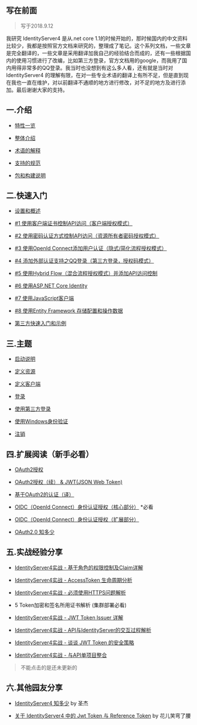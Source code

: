 ## 写在前面

>写于2018.9.12

我研究 IdentityServer4 是从.net core 1.1的时候开始的，那时候国内的中文资料比较少，我都是按照官方文档来研究的，整理成了笔记。这个系列文档，一些文章是完全翻译的，一些文章是采用翻译加我自己的经验结合而成的，还有一些根据国内的使用习惯进行了改编，比如第三方登录，官方文档用的google，而我用了国内用得非常多的QQ登录。我当时也没想到有这么多人看，还有就是当时对 IdentityServer4 的理解有限，在对一些专业术语的翻译上有所不足，但是直到现在我也一直在维护，对以前翻译不通顺的地方进行修改，对不足的地方及进行添加。最后谢谢大家的支持。

## 一.介绍

- [特性一览](http://www.cnblogs.com/stulzq/p/7376328.html "IdentityServer4（1）- 特性一览")

- [整体介绍](http://www.cnblogs.com/stulzq/p/7376606.html "IdentityServer4（2）- 整体介绍")

- [术语的解释](http://www.cnblogs.com/stulzq/p/7487734.html "IdentityServer4（3）- 术语的解释")

- [支持的规范](http://www.cnblogs.com/stulzq/p/7493318.html "支持的规范")

- [包和构建说明](http://www.cnblogs.com/stulzq/p/7493498.html "包和构建说明")

## 二.快速入门

- [设置和概述](http://www.cnblogs.com/stulzq/p/7493745.html "设置和概述")

- [#1 使用客户端证书控制API访问（客户端授权模式）](http://www.cnblogs.com/stulzq/p/7495129.html "使用客户端证书控制API访问（客户端授权模式）")

- [#2 使用密码认证方式控制API访问（资源所有者密码授权模式）](http://www.cnblogs.com/stulzq/p/7509648.html "使用密码认证方式控制API访问（资源所有者密码授权模式）")

- [#3 使用OpenId Connect添加用户认证（隐式/简化流程授权模式）](http://www.cnblogs.com/stulzq/p/7797341.html "使用OpenId Connect添加用户认证")

- [#4 添加外部认证支持之QQ登录（第三方登录，授权码模式）](http://www.cnblogs.com/stulzq/p/7879101.html "添加外部认证支持之QQ登录")

- [#5 使用Hybrid Flow（混合流程授权模式）并添加API访问控制](http://www.cnblogs.com/stulzq/p/7833480.html "使用Hybrid Flow并添加API访问控制")

- [#6 使用ASP.NET Core Identity](http://www.cnblogs.com/stulzq/p/8120129.html "使用ASP.NET Core Identity")

- [#7 使用JavaScript客户端](http://www.cnblogs.com/stulzq/p/8120211.html "使用JavaScript客户端")

- [#8 使用Entity Framework 存储配置和操作数据](http://www.cnblogs.com/stulzq/p/8120518.html "使用Entity Framework 存储配置和操作数据")

- [第三方快速入门和示例](http://www.cnblogs.com/stulzq/p/8120570.html "第三方快速入门和示例")

## 三.主题

- [启动说明](http://www.cnblogs.com/stulzq/p/8144056.html "启动说明")

- [定义资源](http://www.cnblogs.com/stulzq/p/8144185.html "定义资源")

- [定义客户端](http://www.cnblogs.com/stulzq/p/8144247.html "定义客户端")

- [登录](http://www.cnblogs.com/stulzq/p/8144344.html "登录")

- [使用第三方登录](http://www.cnblogs.com/stulzq/p/8144855.html "使用第三方登录")

- [使用Windows身份验证](http://www.cnblogs.com/stulzq/p/8145288.html "使用Windows身份验证")

- [注销](http://www.cnblogs.com/stulzq/p/8570695.html "注销")

## 四.扩展阅读（新手必看）

- [OAuth2授权](http://www.cnblogs.com/linianhui/p/oauth2-authorization.html "OAuth2授权")

- [OAuth2授权（续） & JWT(JSON Web Token)](http://www.cnblogs.com/linianhui/p/oauth2-extensions-protocol-and-json-web-token.html "OAuth2授权（续） & JWT(JSON Web Token)")

- [基于OAuth2的认证（译）](http://www.cnblogs.com/linianhui/p/authentication-based-on-oauth2.html "基于OAuth2的认证（译）")

- [OIDC（OpenId Connect）身份认证授权（核心部分）](http://www.cnblogs.com/linianhui/p/openid-connect-core.html "OIDC（OpenId Connect）身份认证授权（核心部分）") *必看

- [OIDC（OpenId Connect）身份认证授权（扩展部分）](http://www.cnblogs.com/linianhui/p/openid-connect-extension.html "OIDC（OpenId Connect）身份认证授权（扩展部分）")

- [OAuth2.0 知多少](http://www.cnblogs.com/sheng-jie/p/6564520.html "Auth2.0 知多少")

## 五.实战经验分享

- [IdentityServer4实战 - 基于角色的权限控制及Claim详解](http://www.cnblogs.com/stulzq/p/8726002.html)

- [IdentityServer4实战 - AccessToken 生命周期分析](http://www.cnblogs.com/stulzq/p/8998274.html)

- [IdentityServer4实战 - 必须使用HTTPS问题解析](https://www.cnblogs.com/stulzq/p/9594623.html)

- 5 Token加密和签名所用证书解析 (集群部署必看) 

- [IdentityServer4实战 - JWT Token Issuer 详解](https://www.cnblogs.com/stulzq/p/10339024.html)

- [IdentityServer4实战 - API与IdentityServer的交互过程解析](https://www.cnblogs.com/stulzq/p/9226059.html)

- [IdentityServer4实战 - 谈谈 JWT Token 的安全策略](https://www.cnblogs.com/stulzq/p/9678501.html)

- [IdentityServer4实战 - 与API单项目整合](https://www.cnblogs.com/stulzq/p/10346095.html)

>不能点击的是还未更新的

## 六.其他园友分享

- [IdentityServer4 知多少](https://www.cnblogs.com/sheng-jie/p/9430920.html) by 圣杰

- [关于 IdentityServer4 中的 Jwt Token 与 Reference Token](https://www.cnblogs.com/Irving/p/9357539.html) by 花儿笑弯了腰
